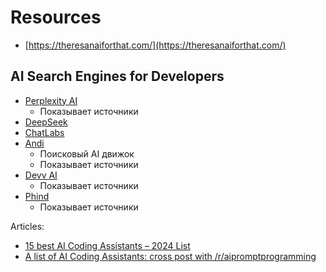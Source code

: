 # Resources
* [https://theresanaiforthat.com/](https://theresanaiforthat.com/)

## AI Search Engines for Developers
* [Perplexity AI](https://www.perplexity.ai)
  * Показывает источники
* [DeepSeek](https://chat.deepseek.com/)
* [ChatLabs](https://labs.writingmate.ai)
* [Andi](https://andisearch.com/)
  * Поисковый AI движок
  * Показывает источники
* [Devv AI](https://devv.ai)
  * Показывает источники
* [Phind](https://www.phind.com)
  * Показывает источники

Articles:
* [15 best AI Coding Assistants – 2024 List](https://www.qodo.ai/blog/best-ai-coding-assistant-tools/)
* [A list of AI Coding Assistants: cross post with /r/aipromptprogramming](https://www.reddit.com/r/ChatGPTCoding/comments/1c5kip9/a_list_of_ai_coding_assistants_cross_post_with/)
